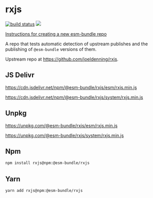 # rxjs

[![build status](https://travis-ci.com/esm-bundle/rxjs.svg?branch=master)](https://travis-ci.com/esm-bundle/rxjs) [![](https://data.jsdelivr.com/v1/package/npm/@esm-bundle/rxjs/badge)](https://www.jsdelivr.com/package/npm/@esm-bundle/rxjs)

[Instructions for creating a new esm-bundle repo](https://github.com/esm-bundle/new-repo-instructions)

A repo that tests automatic detection of upstream publishes and the publishing of `@esm-bundle` versions of them.

Upstream repo at https://github.com/joeldenning/rxjs.

## JS Delivr

https://cdn.jsdelivr.net/npm/@esm-bundle/rxjs/esm/rxjs.min.js

https://cdn.jsdelivr.net/npm/@esm-bundle/rxjs/system/rxjs.min.js

## Unpkg

https://unpkg.com/@esm-bundle/rxjs/esm/rxjs.min.js

https://unpkg.com/@esm-bundle/rxjs/system/rxjs.min.js

## Npm

```sh
npm install rxjs@npm:@esm-bundle/rxjs
```

## Yarn

```sh
yarn add rxjs@npm:@esm-bundle/rxjs
```

